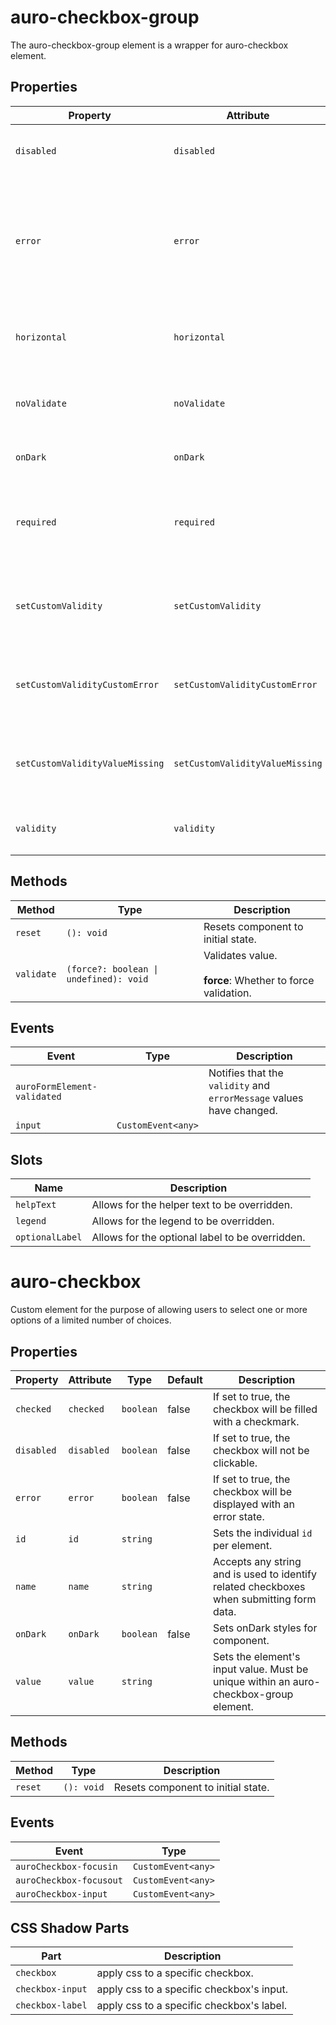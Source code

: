 # auro-checkbox-group

The auro-checkbox-group element is a wrapper for auro-checkbox element.

## Properties

| Property                        | Attribute                       | Type      | Default     | Description                                      |
|---------------------------------|---------------------------------|-----------|-------------|--------------------------------------------------|
| `disabled`                      | `disabled`                      | `boolean` | "undefined" | If set, disables the checkbox group.             |
| `error`                         | `error`                         | `string`  |             | When defined, sets persistent validity to `customError` and sets the validation message to the attribute value. |
| `horizontal`                    | `horizontal`                    | `boolean` | false       | If set, checkboxes will be aligned horizontally. |
| `noValidate`                    | `noValidate`                    | `boolean` |             | If set, disables auto-validation on blur.        |
| `onDark`                        | `onDark`                        | `boolean` | false       | Sets onDark styles for component.                |
| `required`                      | `required`                      | `boolean` | false       | Populates the `required` attribute on the element. Used for client-side validation. |
| `setCustomValidity`             | `setCustomValidity`             | `string`  |             | Sets a custom help text message to display for all validityStates. |
| `setCustomValidityCustomError`  | `setCustomValidityCustomError`  | `string`  |             | Custom help text message to display when validity = `customError`. |
| `setCustomValidityValueMissing` | `setCustomValidityValueMissing` | `string`  |             | Custom help text message to display when validity = `valueMissing`. |
| `validity`                      | `validity`                      | `string`  | "undefined" | Specifies the `validityState` this element is in. |

## Methods

| Method     | Type                                   | Description                                      |
|------------|----------------------------------------|--------------------------------------------------|
| `reset`    | `(): void`                             | Resets component to initial state.               |
| `validate` | `(force?: boolean \| undefined): void` | Validates value.<br /><br />**force**: Whether to force validation. |

## Events

| Event                       | Type               | Description                                      |
|-----------------------------|--------------------|--------------------------------------------------|
| `auroFormElement-validated` |                    | Notifies that the `validity` and `errorMessage` values have changed. |
| `input`                     | `CustomEvent<any>` |                                                  |

## Slots

| Name            | Description                                     |
|-----------------|-------------------------------------------------|
| `helpText`      | Allows for the helper text to be overridden.    |
| `legend`        | Allows for the legend to be overridden.         |
| `optionalLabel` | Allows for the optional label to be overridden. |


# auro-checkbox

Custom element for the purpose of allowing users to select one or more options of a limited number of choices.

## Properties

| Property   | Attribute  | Type      | Default | Description                                      |
|------------|------------|-----------|---------|--------------------------------------------------|
| `checked`  | `checked`  | `boolean` | false   | If set to true, the checkbox will be filled with a checkmark. |
| `disabled` | `disabled` | `boolean` | false   | If set to true, the checkbox will not be clickable. |
| `error`    | `error`    | `boolean` | false   | If set to true, the checkbox will be displayed with an error state. |
| `id`       | `id`       | `string`  |         | Sets the individual `id` per element.            |
| `name`     | `name`     | `string`  |         | Accepts any string and is used to identify related checkboxes when submitting form data. |
| `onDark`   | `onDark`   | `boolean` | false   | Sets onDark styles for component.                |
| `value`    | `value`    | `string`  |         | Sets the element's input value. Must be unique within an auro-checkbox-group element. |

## Methods

| Method  | Type       | Description                        |
|---------|------------|------------------------------------|
| `reset` | `(): void` | Resets component to initial state. |

## Events

| Event                   | Type               |
|-------------------------|--------------------|
| `auroCheckbox-focusin`  | `CustomEvent<any>` |
| `auroCheckbox-focusout` | `CustomEvent<any>` |
| `auroCheckbox-input`    | `CustomEvent<any>` |

## CSS Shadow Parts

| Part             | Description                               |
|------------------|-------------------------------------------|
| `checkbox`       | apply css to a specific checkbox.         |
| `checkbox-input` | apply css to a specific checkbox's input. |
| `checkbox-label` | apply css to a specific checkbox's label. |
